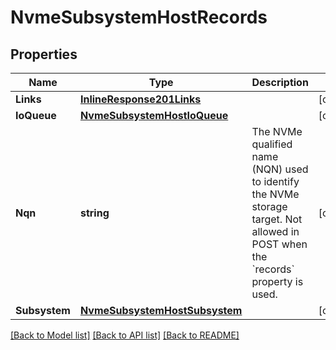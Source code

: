 # NvmeSubsystemHostRecords

## Properties

Name | Type | Description | Notes
------------ | ------------- | ------------- | -------------
**Links** | [**InlineResponse201Links**](inline_response_201__links.md) |  | [optional] 
**IoQueue** | [**NvmeSubsystemHostIoQueue**](nvme_subsystem_host_io_queue.md) |  | [optional] 
**Nqn** | **string** | The NVMe qualified name (NQN) used to identify the NVMe storage target. Not allowed in POST when the &#x60;records&#x60; property is used.  | [optional] 
**Subsystem** | [**NvmeSubsystemHostSubsystem**](nvme_subsystem_host_subsystem.md) |  | [optional] 

[[Back to Model list]](../README.md#documentation-for-models) [[Back to API list]](../README.md#documentation-for-api-endpoints) [[Back to README]](../README.md)


